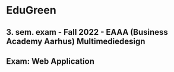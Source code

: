 # EduGreen
## 3. sem. exam - Fall 2022 - EAAA (Business Academy Aarhus) Multimediedesign
## Exam: Web Application
